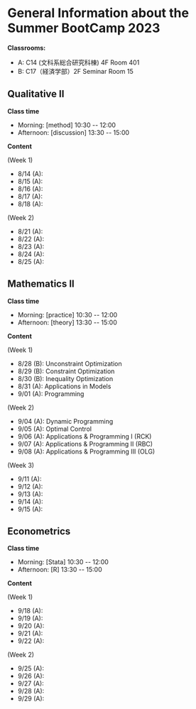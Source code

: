# General Information about the Summer BootCamp 2023

**Classrooms:**
* A: C14 (文科系総合研究科棟) 4F Room 401
* B: C17（経済学部）2F Seminar Room 15

## Qualitative II

**Class time**

* Morning: [method] 10:30 -- 12:00
* Afternoon: [discussion] 13:30 -- 15:00

**Content**

(Week 1)

* 8/14 (A): 
* 8/15 (A):
* 8/16 (A):
* 8/17 (A):
* 8/18 (A):

(Week 2)

* 8/21 (A): 
* 8/22 (A):
* 8/23 (A):
* 8/24 (A):
* 8/25 (A):

## Mathematics II

**Class time**

* Morning: [practice] 10:30 -- 12:00
* Afternoon: [theory] 13:30 -- 15:00

**Content**

(Week 1)

* 8/28 (B): Unconstraint Optimization
* 8/29 (B): Constraint Optimization
* 8/30 (B): Inequality Optimization
* 8/31 (A): Applications in Models
* 9/01 (A): Programming

(Week 2)

* 9/04 (A): Dynamic Programming
* 9/05 (A): Optimal Control
* 9/06 (A): Applications & Programming I (RCK)
* 9/07 (A): Applications & Programming II (RBC)
* 9/08 (A): Applications & Programming III (OLG)

(Week 3)

* 9/11 (A):
* 9/12 (A):
* 9/13 (A):
* 9/14 (A):
* 9/15 (A):

## Econometrics

**Class time**

* Morning: [Stata] 10:30 -- 12:00
* Afternoon: [R] 13:30 -- 15:00

**Content**

(Week 1)

* 9/18 (A): 
* 9/19 (A):
* 9/20 (A):
* 9/21 (A):
* 9/22 (A):

(Week 2)

* 9/25 (A): 
* 9/26 (A):
* 9/27 (A):
* 9/28 (A):
* 9/29 (A):